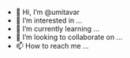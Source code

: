 - 👋 Hi, I’m @umitavar
- 👀 I’m interested in ...
- 🌱 I’m currently learning ...
- 💞️ I’m looking to collaborate on ...
- 📫 How to reach me ...

<!---
umitavar/umitavar is a ✨ special ✨ repository because its `README.md` (this file) appears on your GitHub profile.
You can click the Preview link to take a look at your changes.
--->
